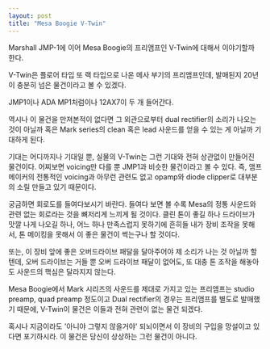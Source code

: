 ```yaml
---
layout: post
title: "Mesa Boogie V-Twin"
---
```



Marshall JMP-1에 이어 Mesa Boogie의 프리앰프인 V-Twin에 대해서 이야기할까 한다.




V-Twin은 플로어 타입 또 랙 타입으로 나온 메사 부기의 프리앰프인데, 발매된지 20년이 충분히 넘은 물건이라고 볼 수 있겠다.




JMP1이나 ADA MP1처럼이나 12AX7이 두 개 들어간다. 




역시나 이 물건을 만져본적이 없다면 그 외관으로부터 dual rectifier의 소리가 나오는 것이 아닐까 혹은 Mark series의 clean 혹은 lead 사운드를 얻을 수 있는 게 아닐까 기대하게 된다.




기대는 어디까지나 기대일 뿐, 실물의 V-Twin는 그런 기대와 전혀 상관없이 만들어진 물건이다. 어찌보면 voicing만 다를 뿐 JMP1과 비슷한 물건이라고 볼 수 있다. 즉, 앰프 메이커의 전통적인 voicing과 아무런 관련도 없고 opamp와 diode clipper로 대부분의 소릴 만들고 있기 때문이다.




궁금하면 회로도를 들여다보시기 바란다. 들여다 보면 볼 수록 Mesa의 정통 사운드와 관련 없는 회로라는 것을 뼈저리게 느끼게 될 것이다. 클린 톤이 좋길 하나 드라이브가 맛깔 나게 나오길 하나, 어느 하나 만족스럽지 못하기에 흔히들 내가 장비 조작을 못해서, 톤 메이킹을 못해서 이 좋은 물건이 썩는구나 할 것이다.




또는, 이 장비 앞에 좋은 오버드라이브 패달을 달아주어야 제 소리가 나는 것 아닐까 할텐데, 오버 드라이브는 거들 뿐 오버 드라이브 패달이 없어도, 또 대충 톤 조작을 해놓아도 사운드의 핵심은 달라지지 않는다.




Mesa Boogie에서 Mark 시리즈의 사운드를 제대로 가지고 있는 프리앰프는 studio preamp, quad preamp 정도이고 Dual rectifier의 경우는 프리앰프를 별도로 발매했기 때문에, V-Twin이 물건은 이들과 전혀 관련이 없는 물건 되겠다.




혹시나 지금이라도 '아니야 그렇지 않을거야' 되뇌이면서 이 장비의 구입을 망설이고 있다면 포기하시라. 이 물건은 당신이 상상하는 그런 물건이 아니다.


